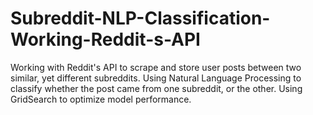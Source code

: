 # Subreddit-NLP-Classification-Working-Reddit-s-API
Working with Reddit's API to scrape and store user posts between two similar, yet different subreddits.  Using Natural Language Processing to classify whether the post came from one subreddit, or the other.  Using GridSearch to optimize model performance.
